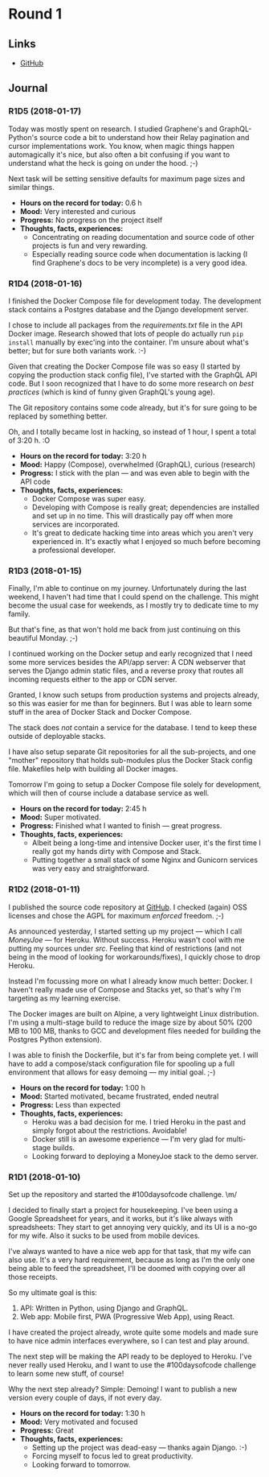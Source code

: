 # Round 1

## Links

  * [GitHub](https://github.com/stschindler/money_joe)

## Journal

### R1D5 (2018-01-17)

Today was mostly spent on research. I studied Graphene's and GraphQL-Python's
source code a bit to understand how their Relay pagination and cursor
implementations work. You know, when magic things happen automagically it's
nice, but also often a bit confusing if you want to understand what the heck is
going on under the hood. ;-)

Next task will be setting sensitive defaults for maximum page sizes and similar
things.

  * **Hours on the record for today:** 0.6 h
  * **Mood:** Very interested and curious
  * **Progress:** No progress on the project itself
  * **Thoughts, facts, experiences:**
    * Concentrating on reading documentation and source code of other projects
      is fun and very rewarding.
    * Especially reading source code when documentation is lacking (I find
      Graphene's docs to be very incomplete) is a very good idea.

### R1D4 (2018-01-16)

I finished the Docker Compose file for development today. The development stack
contains a Postgres database and the Django development server.

I chose to include all packages from the _requirements.txt_ file in the API
Docker image. Research showed that lots of people do actually run `pip install`
manually by exec'ing into the container.  I'm unsure about what's better; but
for sure both variants work. :-)

Given that creating the Docker Compose file was so easy (I started by copying
the production stack config file), I've started with the GraphQL API code. But
I soon recognized that I have to do some more research on _best practices_
(which is kind of funny given GraphQL's young age).

The Git repository contains some code already, but it's for sure going to be
replaced by something better.

Oh, and I totally became lost in hacking, so instead of 1 hour, I spent a total
of 3:20 h. :O

  * **Hours on the record for today:** 3:20 h
  * **Mood:** Happy (Compose), overwhelmed (GraphQL), curious (research)
  * **Progress:** I stick with the plan — and was even able to begin with the
    API code
  * **Thoughts, facts, experiences:**
    * Docker Compose was super easy.
    * Developing with Compose is really great; dependencies are installed and
      set up in no time. This will drastically pay off when more services are
      incorporated.
    * It's great to dedicate hacking time into areas which you aren't very
      experienced in. It's exactly what I enjoyed so much before becoming a
      professional developer.

### R1D3 (2018-01-15)

Finally, I'm able to continue on my journey. Unfortunately during the last
weekend, I haven't had time that I could spend on the challenge. This might
become the usual case for weekends, as I mostly try to dedicate time to my
family.

But that's fine, as that won't hold me back from just continuing on this
beautiful Monday. ;-)

I continued working on the Docker setup and early recognized that I need some
more services besides the API/app server: A CDN webserver that serves the
Django admin static files, and a reverse proxy that routes all incoming
requests either to the app or CDN server.

Granted, I know such setups from production systems and projects already, so
this was easier for me than for beginners. But I was able to learn some stuff
in the area of Docker Stack and Docker Compose.

The stack does *not* contain a service for the database. I tend to keep these
outside of deployable stacks.

I have also setup separate Git repositories for all the sub-projects, and one
"mother" repository that holds sub-modules plus the Docker Stack config file.
Makefiles help with building all Docker images.

Tomorrow I'm going to setup a Docker Compose file solely for development, which
will then of course include a database service as well.

  * **Hours on the record for today:** 2:45 h
  * **Mood:** Super motivated.
  * **Progress:** Finished what I wanted to finish — great progress.
  * **Thoughts, facts, experiences:**
    * Albeit being a long-time and intensive Docker user, it's the first time
      I really got my hands dirty with Compose and Stack.
    * Putting together a small stack of some Nginx and Gunicorn services was
      very easy and straightforward.

### R1D2 (2018-01-11)

I published the source code repository at
[GitHub](https://github.com/stschindler/money_joe-api). I checked (again) OSS
licenses and chose the AGPL for maximum _enforced_ freedom. ;-)

As announced yesterday, I started setting up my project — which I call
_MoneyJoe_ — for Heroku. Without success. Heroku wasn't cool with me putting my
sources under _src_. Feeling that kind of restrictions (and not being in the
mood of looking for workarounds/fixes), I quickly chose to drop Heroku.

Instead I'm focussing more on what I already know much better: Docker. I
haven't really made use of Compose and Stacks yet, so that's why I'm targeting
as my learning exercise.

The Docker images are built on Alpine, a very lightweight Linux distribution.
I'm using a multi-stage build to reduce the image size by about 50% (200 MB to
100 MB, thanks to GCC and development files needed for building the Postgres
Python extension).

I was able to finish the Dockerfile, but it's far from being complete yet. I
will have to add a compose/stack configuration file for spooling up a full
environment that allows for easy demoing — my initial goal. ;-)

  * **Hours on the record for today:** 1:00 h
  * **Mood:** Started motivated, became frustrated, ended neutral
  * **Progress:** Less than expected
  * **Thoughts, facts, experiences:**
    * Heroku was a bad decision for me. I tried Heroku in the past and simply
      forgot about the restrictions. Avoidable!
    * Docker still is an awesome experience — I'm very glad for multi-stage
      builds.
    * Looking forward to deploying a MoneyJoe stack to the demo server.

### R1D1 (2018-01-10)

Set up the repository and started the #100daysofcode challenge. \m/

I decided to finally start a project for housekeeping. I've been using a Google
Spreadsheet for years, and it works, but it's like always with spreadsheets:
They start to get annoying very quickly, and its UI is a no-go for my wife.
Also it sucks to be used from mobile devices.

I've always wanted to have a nice web app for that task, that my wife can also
use. It's a very hard requirement, because as long as I'm the only one being
able to feed the spreadsheet, I'll be doomed with copying over all those
receipts.

So my ultimate goal is this:

  1. API: Written in Python, using Django and GraphQL.
  2. Web app: Mobile first, PWA (Progressive Web App), using React.

I have created the project already, wrote quite some models and made sure to
have nice admin interfaces everywhere, so I can test and play around.

The next step will be making the API ready to be deployed to Heroku. I've never
really used Heroku, and I want to use the #100daysofcode challenge to learn
some new stuff, of course!

Why the next step already? Simple: Demoing! I want to publish a new version
every couple of days, if not every day.

  * **Hours on the record for today:** 1:30 h
  * **Mood:** Very motivated and focused
  * **Progress:** Great
  * **Thoughts, facts, experiences:**
    * Setting up the project was dead-easy — thanks again Django. :-)
    * Forcing myself to focus led to great productivity.
    * Looking forward to tomorrow.
